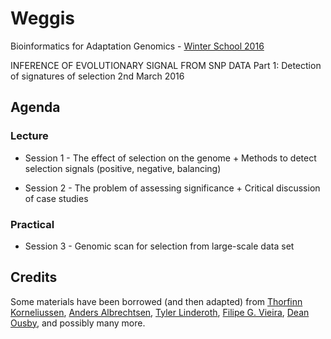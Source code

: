 # Weggis

Bioinformatics for Adaptation Genomics - [Winter School 2016](http://www.adaptation.ethz.ch/education/winter-school-2016.html)

INFERENCE OF EVOLUTIONARY SIGNAL FROM SNP DATA
Part 1: Detection of signatures of selection
2nd March 2016

## Agenda

### Lecture

* Session 1 - The effect of selection on the genome + Methods to detect selection signals (positive, negative, balancing)

* Session 2 - The problem of assessing significance + Critical discussion of case studies

### Practical

* Session 3 - Genomic scan for selection from large-scale data set

## Credits

Some materials have been borrowed (and then adapted) from [Thorfinn Korneliussen](http://scholar.google.co.uk/citations?user=-YNWF4AAAAAJ&hl=en), [Anders Albrechtsen](http://popgen.dk/albrecht/web/WelcomePage.html), [Tyler Linderoth](http://scholar.google.com/citations?user=dTuxmzkAAAAJ&hl=en), [Filipe G. Vieira](http://scholar.google.com/citations?user=gvZmPNQAAAAJ&hl=en), [Dean Ousby](https://www.linkedin.com/in/deanousby), and possibly many more.







